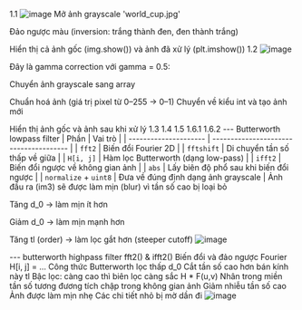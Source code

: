 1.1
![image](https://github.com/user-attachments/assets/557e572c-036c-4fc1-a6b9-d170e5302670)
Mở ảnh grayscale 'world_cup.jpg'

Đảo ngược màu (inversion: trắng thành đen, đen thành trắng)

Hiển thị cả ảnh gốc (img.show()) và ảnh đã xử lý (plt.imshow())
1.2
![image](https://github.com/user-attachments/assets/c4fd692e-5495-48dc-bdbe-8d4f4541c3b7)

Đây là gamma correction với gamma = 0.5:

Chuyển ảnh grayscale sang array

Chuẩn hoá ảnh (giá trị pixel từ 0–255 → 0–1)
Chuyển về kiểu int và tạo ảnh mới

Hiển thị ảnh gốc và ảnh sau khi xử lý
1.3
1.4
1.5
1.6.1
1.6.2
--- Butterworth lowpass filter
| Phần                  | Vai trò                                |
| --------------------- | -------------------------------------- |
| `fft2`                | Biến đổi Fourier 2D                    |
| `fftshift`            | Di chuyển tần số thấp về giữa          |
| `H[i, j]`             | Hàm lọc Butterworth (dạng low-pass)    |
| `ifft2`               | Biến đổi ngược về không gian ảnh       |
| `abs`                 | Lấy biên độ phổ sau khi biến đổi ngược |
| `normalize` + `uint8` | Đưa về đúng định dạng ảnh grayscale    |
Ảnh đầu ra (im3) sẽ được làm mịn (blur) vì tần số cao bị loại bỏ

Tăng d_0 → làm mịn ít hơn

Giảm d_0 → làm mịn mạnh hơn

Tăng tl (order) → làm lọc gắt hơn (steeper cutoff)
![image](https://github.com/user-attachments/assets/e3318494-8381-4017-8dca-c307b2f42658)


--- butterworth highpass filter
fft2() & ifft2()	Biến đổi và đảo ngược Fourier
H[i, j] = ...	Công thức Butterworth lọc thấp
d_0	Cắt tần số cao hơn bán kính này
tl	Bậc lọc: càng cao thì biên lọc càng sắc
H * F(u,v)	Nhân trong miền tần số tương đương tích chập trong không gian ảnh
Giảm nhiễu tần số cao
Ảnh được làm mịn nhẹ
Các chi tiết nhỏ bị mờ dần đi
![image](https://github.com/user-attachments/assets/2292fa38-4353-4a7b-8cc7-4a228e779c44)
